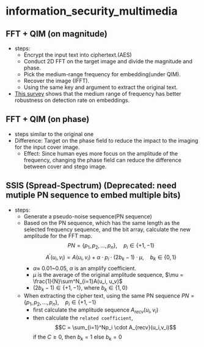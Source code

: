 # information_security_multimedia

## FFT + QIM (on magnitude)
- steps:
    - Encrypt the input text into ciphertext.(AES)
    - Conduct 2D FFT on the target image and divide the magnitude and phase.
    - Pick the medium-range frequency for embedding(under QIM).
    - Recover the image (IFFT).
    - Using the same key and argument to extract the original text.
- [This survey](https://magrf.grf.hr/wp-content/uploads/2022/07/LOW-FREQUENCY-DATA-EMBEDDING-FOR-DFT-BASED-IMAGE-STEGANOGRAPHY-1.pdf) shows that the medium range of frequency has better robustness on detection rate on embeddings.

## FFT + QIM (on phase)
- steps similar to the original one
- Difference: Target on the phase field to reduce the impact to the imaging for the input cover image.
    - Effect: Since human eyes more focus on the amplitude of the frequency, changing the phase field can reduce the difference between cover and stego image.

## 

## SSIS (Spread-Spectrum) (Deprecated: need mutiple PN sequence to embed multiple bits)
- steps:
    - Generate a pseudo-noise sequence(PN sequence)
    - Based on the PN sequence, which has the same length as the selected frequency sequence, and the bit array, calculate the new amplitude for the FFT map.
    $$PN = \{p_1, p_2, ..., p_n\}, \quad p_i \in \{+1,-1\}$$
    $$A^\prime(u_i, v_i) = A(u_i, v_i) + \alpha \cdot p_i \cdot (2b_k - 1) \cdot \mu, \quad b_k \in \{ 0, 1\}$$
        - $\alpha \approx$ 0.01~0.05, $\alpha$ is an amplify coefficient.
        - $\mu$ is the average of the original amplitude sequence, $\mu = \frac{1}{N}\sum^N_{i=1}A(u_i, u_v)$
        - $(2b_k-1) \in \{+1,-1\}$, where $b_k \in \{1,0\}$
    - When extracting the cipher text, using the same PN sequence $PN = \{p_1, p_2, ..., p_n\}, \quad p_i \in \{+1,-1\}$
        - first calculate the amplitude sequence $A_{recv}(u_i,v_i)$
        - then calculate the `related coefficient`,
        $$C = \sum_{i=1}^Np_i \cdot A_{recv}(u_i,v_i)$$
        if the $C \geq 0$, then $b_k=1$ else $b_k=0$